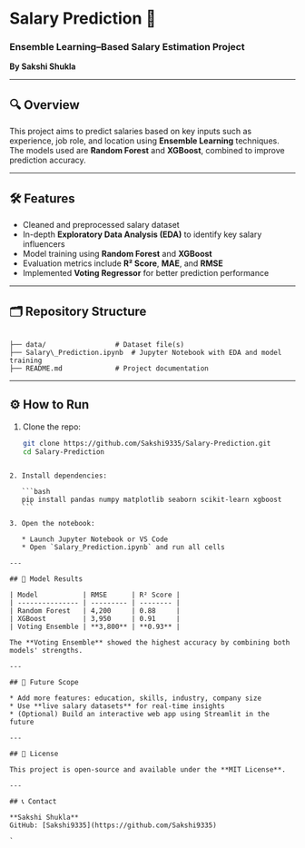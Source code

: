 
# Salary Prediction 🚀

### Ensemble Learning–Based Salary Estimation Project

**By Sakshi Shukla**

---

## 🔍 Overview  
This project aims to predict salaries based on key inputs such as experience, job role, and location using **Ensemble Learning** techniques. The models used are **Random Forest** and **XGBoost**, combined to improve prediction accuracy.

---

## 🛠 Features  
- Cleaned and preprocessed salary dataset  
- In-depth **Exploratory Data Analysis (EDA)** to identify key salary influencers  
- Model training using **Random Forest** and **XGBoost**  
- Evaluation metrics include **R² Score**, **MAE**, and **RMSE**  
- Implemented **Voting Regressor** for better prediction performance

---

## 🗂 Repository Structure  
```

├── data/                 # Dataset file(s)
├── Salary\_Prediction.ipynb  # Jupyter Notebook with EDA and model training
├── README.md             # Project documentation

````

---

## ⚙️ How to Run  
1. Clone the repo:
   ```bash
   git clone https://github.com/Sakshi9335/Salary-Prediction.git
   cd Salary-Prediction
````

2. Install dependencies:

   ```bash
   pip install pandas numpy matplotlib seaborn scikit-learn xgboost
   ```

3. Open the notebook:

   * Launch Jupyter Notebook or VS Code
   * Open `Salary_Prediction.ipynb` and run all cells

---

## 🧠 Model Results

| Model           | RMSE      | R² Score |
| --------------- | --------- | -------- |
| Random Forest   | 4,200     | 0.88     |
| XGBoost         | 3,950     | 0.91     |
| Voting Ensemble | **3,800** | **0.93** |

The **Voting Ensemble** showed the highest accuracy by combining both models' strengths.

---

## 🚀 Future Scope

* Add more features: education, skills, industry, company size
* Use **live salary datasets** for real-time insights
* (Optional) Build an interactive web app using Streamlit in the future

---

## 📝 License

This project is open-source and available under the **MIT License**.

---

## 📞 Contact

**Sakshi Shukla**
GitHub: [Sakshi9335](https://github.com/Sakshi9335)

`
